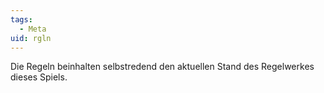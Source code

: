 ```yaml
---
tags:
  - Meta
uid: rgln
---
```


Die Regeln beinhalten selbstredend den aktuellen Stand des Regelwerkes dieses Spiels.